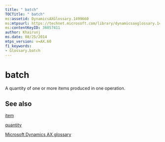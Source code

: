 ```yaml
---
title: " batch"
TOCTitle: " batch"
ms:assetid: DynamicsAXGlossary.1499660
ms:mtpsurl: https://technet.microsoft.com/library/dynamicsaxglossary.1499660(v=AX.60)
ms:contentKeyID: 36057411
author: Khairunj
ms.date: 08/25/2014
mtps_version: v=AX.60
f1_keywords:
- Glossary.batch
---
```


# batch

A quantity of one or more items produced in one operation.

## See also

[item](item.md)

[quantity](quantity.md)

[Microsoft Dynamics AX glossary](glossary/microsoft-dynamics-ax-glossary.md)

  


